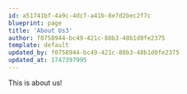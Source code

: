 ```yaml
---
id: a51741bf-4a9c-4dc7-a41b-8e7d2bec2f7c
blueprint: page
title: 'About Us3'
author: f0758944-bc49-421c-88b3-48b1d0fe2375
template: default
updated_by: f0758944-bc49-421c-88b3-48b1d0fe2375
updated_at: 1747397995
---
```

This is about us!